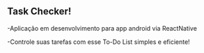 ## Task Checker!
-Aplicação em desenvolvimento para app android via ReactNative

-Controle suas tarefas com esse To-Do List simples e eficiente!
